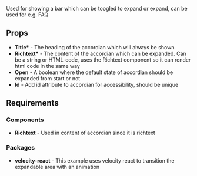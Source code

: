 Used for showing a bar which can be toogled to expand or expand, can be used for e.g. FAQ

## Props
- __Title*__ - The heading of the accordian which will always be shown
- __Richtext*__ - The content of the accordian which can be expanded. Can be a string or HTML-code, uses the Richtext component so it can render html code in the same way
- **Open** - A boolean where the default state of accordian should be expanded from start or not
- **Id** - Add id attribute to accordian for accessibility, should be unique

## Requirements
### Components
- **Richtext** - Used in content of accordian since it is richtext

### Packages
- **velocity-react** - This example uses velocity react to transition the expandable area with an animation

